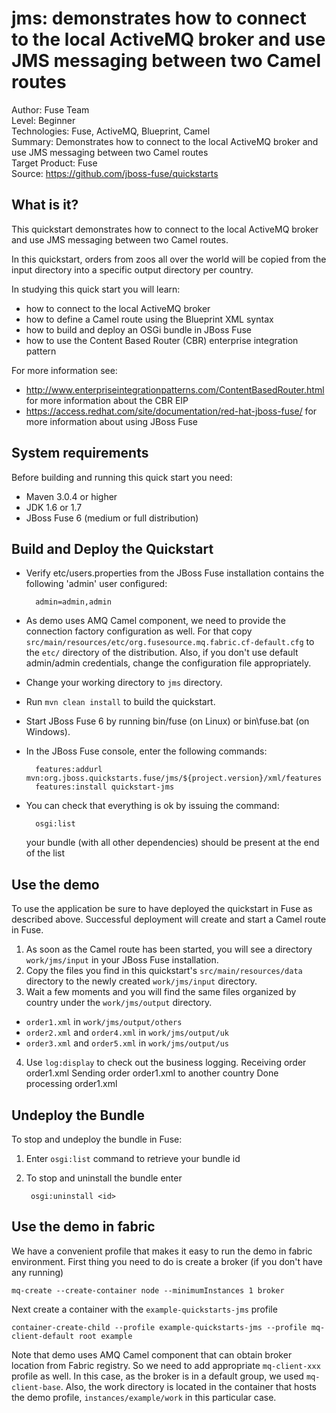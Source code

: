 jms: demonstrates how to connect to the local ActiveMQ broker and use JMS messaging between two Camel routes
===================================
Author: Fuse Team  
Level: Beginner  
Technologies: Fuse, ActiveMQ, Blueprint, Camel  
Summary: Demonstrates how to connect to the local ActiveMQ broker and use JMS messaging between two Camel routes  
Target Product: Fuse  
Source: <https://github.com/jboss-fuse/quickstarts>

What is it?
-----------

This quickstart demonstrates how to connect to the local ActiveMQ broker and use JMS messaging between two Camel routes.

In this quickstart, orders from zoos all over the world will be copied from the input directory into a specific
output directory per country.

In studying this quick start you will learn:

* how to connect to the local ActiveMQ broker
* how to define a Camel route using the Blueprint XML syntax
* how to build and deploy an OSGi bundle in JBoss Fuse
* how to use the Content Based Router (CBR) enterprise integration pattern

For more information see:

* http://www.enterpriseintegrationpatterns.com/ContentBasedRouter.html for more information about the CBR EIP
* https://access.redhat.com/site/documentation/red-hat-jboss-fuse/ for more information about using JBoss Fuse


System requirements
-------------------

Before building and running this quick start you need:

* Maven 3.0.4 or higher
* JDK 1.6 or 1.7
* JBoss Fuse 6 (medium or full distribution)


Build and Deploy the Quickstart
-------------------------------

* Verify etc/users.properties from the JBoss Fuse installation contains the following 'admin' user configured:

        admin=admin,admin

* As demo uses AMQ Camel component, we need to provide the connection factory configuration as well. For that copy `src/main/resources/etc/org.fusesource.mq.fabric.cf-default.cfg` to the `etc/` directory of the distribution.
    Also, if you don't use default admin/admin credentials, change the configuration file appropriately.

* Change your working directory to `jms` directory.
* Run `mvn clean install` to build the quickstart.
* Start JBoss Fuse 6 by running bin/fuse (on Linux) or bin\fuse.bat (on Windows).


* In the JBoss Fuse console, enter the following commands:

        features:addurl mvn:org.jboss.quickstarts.fuse/jms/${project.version}/xml/features
        features:install quickstart-jms

* You can check that everything is ok by issuing  the command:

        osgi:list

   your bundle (with all other dependencies) should be present at the end of the list

Use the demo
--------------

To use the application be sure to have deployed the quickstart in Fuse as described above. Successful deployment will create and start a Camel route in Fuse.

1. As soon as the Camel route has been started, you will see a directory `work/jms/input` in your JBoss Fuse installation.
2. Copy the files you find in this quickstart's `src/main/resources/data` directory to the newly created `work/jms/input` directory.
3. Wait a few moments and you will find the same files organized by country under the `work/jms/output` directory.
  * `order1.xml` in `work/jms/output/others`
  * `order2.xml` and `order4.xml` in `work/jms/output/uk`
  * `order3.xml` and `order5.xml` in `work/jms/output/us`


4. Use `log:display` to check out the business logging.
        Receiving order order1.xml
        Sending order order1.xml to another country
        Done processing order1.xml

Undeploy the Bundle
-------------------

To stop and undeploy the bundle in Fuse:

1. Enter `osgi:list` command to retrieve your bundle id
2. To stop and uninstall the bundle enter

        osgi:uninstall <id>


Use the demo in fabric
----------------------

We have a convenient profile that makes it easy to run the demo in fabric environment. First thing you need to do is create a broker (if you don't have any running)

    mq-create --create-container node --minimumInstances 1 broker

Next create a container with the `example-quickstarts-jms` profile

    container-create-child --profile example-quickstarts-jms --profile mq-client-default root example

Note that demo uses AMQ Camel component that can obtain broker location from Fabric registry. So we need to add appropriate `mq-client-xxx` profile as well.
In this case, as the broker is in a default group, we used `mq-client-base`.
Also, the work directory is located in the container that hosts the demo profile, `instances/example/work` in this particular case.
